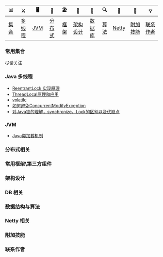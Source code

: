 | 📊 |⚔️ | 🖥 | 🚏 | 🏖  | 🌁| 📮 | 🔍 | 🚀 | 🌈 |💡
| :--------: | :---------: | :---------: | :---------: | :---------: | :---------:| :---------: | :-------: | :-------:| :------:|:------:|
| [集合](#常用集合) | [多线程](#java-多线程)|[JVM](#jvm) | [分布式](#分布式相关) |[框架](#常用框架第三方组件)|[架构设计](#架构设计)| [数据库](#db-相关) |[算法](#数据结构与算法)|[Netty](#netty-相关)| [附加技能](#附加技能)|[联系作者](#联系作者) |

### 常用集合
尽请关注


### Java 多线程
- [ReentrantLock 实现原理](https://github.com/lianggexiao/java-interview/tree/master/docs/thread/ReentrantLock%20实现原理.md)
- [ThreadLocal原理和应用](https://github.com/lianggexiao/java-interview/tree/master/docs/thread/ThreadLocal原理和应用.md)
- [volatile](https://github.com/lianggexiao/java-interview/tree/master/docs/thread/volatile.md)
- [如何避免ConcurrentModifyException](https://github.com/lianggexiao/java-interview/tree/master/docs/thread/如何避免ConcurrentModifyException.md)
- [对Java锁的理解，synchronize，Lock的区别以及优缺点](https://github.com/lianggexiao/java-interview/tree/master/docs/thread/对Java锁的理解，synchronize，Lock的区别以及优缺点.md)

### JVM
- [Java类加载机制](https://github.com/lianggexiao/java-interview/tree/master/docs/jvm/Java类加载机制.md)


### 分布式相关


### 常用框架\第三方组件


### 架构设计


### DB 相关


### 数据结构与算法

### Netty 相关


### 附加技能

### 联系作者




